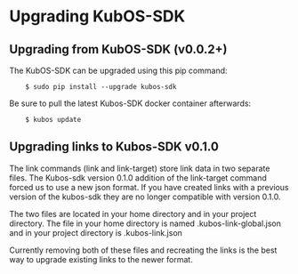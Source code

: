 # Upgrading KubOS-SDK

## Upgrading from KubOS-SDK (v0.0.2+)

The KubOS-SDK can be upgraded using this pip command:

		$ sudo pip install --upgrade kubos-sdk

Be sure to pull the latest Kubos-SDK docker container afterwards:

		$ kubos update

## Upgrading links to Kubos-SDK v0.1.0

The link commands (link and link-target) store link data in two separate files. The Kubos-sdk version 0.1.0 addition of the link-target command forced us to use a new json format. If you have created links with a previous version of the kubos-sdk they are no longer compatible with version 0.1.0.

The two files are located in your home directory and in your project directory. The file in your home directory is named .kubos-link-global.json and in your project directory is .kubos-link.json

Currently removing both of these files and recreating the links is the best way to upgrade existing links to the newer format.
